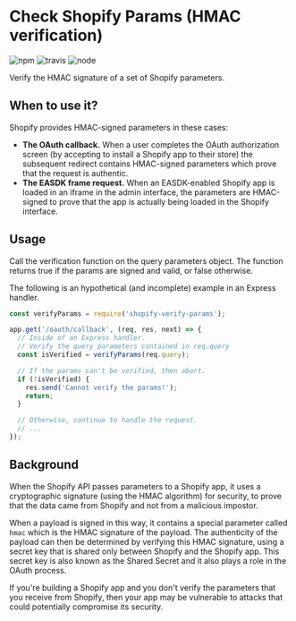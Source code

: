 # Check Shopify Params (HMAC verification)

![npm](https://img.shields.io/npm/v/shopify-verify-params.svg?maxAge=259200) ![travis](https://travis-ci.org/marekweb/shopify-verify-params.svg?branch=master) ![node](https://img.shields.io/badge/node-%3E=8.1-blue.svg)


Verify the HMAC signature of a set of Shopify parameters.

## When to use it?

Shopify provides HMAC-signed parameters in these cases:

- **The OAuth callback.** When a user completes the OAuth authorization screen (by accepting to install a Shopify app to their store) the subsequent redirect contains HMAC-signed parameters which prove that the request is authentic.
- **The EASDK frame request.** When an EASDK-enabled Shopify app is loaded in an iframe in the admin interface, the parameters are HMAC-signed to prove that the app is actually being loaded in the Shopify interface.

## Usage

Call the verification function on the query parameters object. The function returns true if the params are signed and valid, or false otherwise.

The following is an hypothetical (and incomplete) example in an Express handler.

```js
const verifyParams = require('shopify-verify-params');

app.get('/oauth/callback', (req, res, next) => {
  // Inside of an Express handler.
  // Verify the query parameters contained in req.query
  const isVerified = verifyParams(req.query);

  // If the params can't be verified, then abort.
  if (!isVerified) {
    res.send('Cannot verify the params!');
    return;
  }

  // Otherwise, continue to handle the request.
  // ...
});
```

## Background

When the Shopify API passes parameters to a Shopify app, it uses a cryptographic signature (using the HMAC algorithm) for security, to prove that the data came from Shopify and not from a malicious impostor.

When a payload is signed in this way, it contains a special parameter called `hmac` which is the HMAC signature of the payload. The authenticity of the payload can then be determined by verifying this HMAC signature, using a secret key that is shared only between Shopify and the Shopify app. This secret key is also known as the Shared Secret and it also plays a role in the OAuth process.

If you're building a Shopify app and you don't verify the parameters that you receive from Shopify, then your app may be vulnerable to attacks that could potentially compromise its security.
